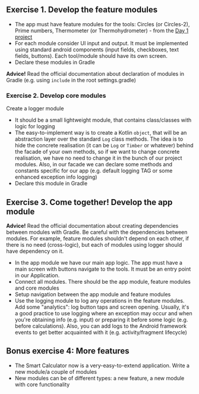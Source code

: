 ## Exercise 1. Develop the feature modules

- The app must have feature modules for the tools: Circles (or Circles-2), Prime numbers, Thermometer (or Thermohydrometer) - from the [Day 1 project](https://github.com/Sanf1r/Kotlin_Bootcamp/tree/main/Day_1)
- For each module consider UI input and output. It must be implemented using standard android components (input fields, checkboxes, text fields, buttons). Each tool/module should have its own screen.
- Declare these modules in Gradle

**Advice!** Read the official documentation about declaration of modules in Gradle (e.g. using `include` in the root settings.gradle)

### Exercise 2. Develop core modules
Create a logger module
- It should be a small lightweight module, that contains class/classes with logic for logging
- The easy-to-implement way is to create a Kotlin `object`, that will be an abstraction layer over the standard `Log` class methods. The idea is to hide the concrete realisation (it can be `Log` or `Timber` or whatever) behind the facade of your own methods, so if we want to change concrete realisation, we have no need to change it in the bunch of our project modules. Also, in our facade we can declare some methods and constants specific for our app (e.g. default logging TAG or some enhanced exception info logging)
- Declare this module in Gradle

## Exercise 3. Come together! Develop the app module

**Advice!** Read the official documentation about creating dependencies between modules with Gradle. Be careful with the dependencies between modules. For example, feature modules shouldn't depend on each other, if there is no need (cross-logic), but each of modules using logger should have dependency on it.

- In the app module we have our main app logic. The app must have a main screen with buttons navigate to the tools. It must be an entry point in our Application.
- Connect all modules. There should be the app module, feature modules and core modules
- Setup navigation between the app module and feature modules
- Use the logging module to log any operations in the feature modules. Add some "analytics": log button taps and screen opening. Usually, it's a good practice to use logging where an exception may occur and when you're obtaining info (e.g. input) or preparing it before some logic (e.g. before calculations). Also, you can add logs to the Android framework events to get better acquainted with it (e.g. activity/fragment lifecycle) 

## Bonus exercise 4: More features
- The Smart Calculator now is a very-easy-to-extend application. Write a new module/a couple of modules
- New modules can be of different types: a new feature, a new module with core functionality
